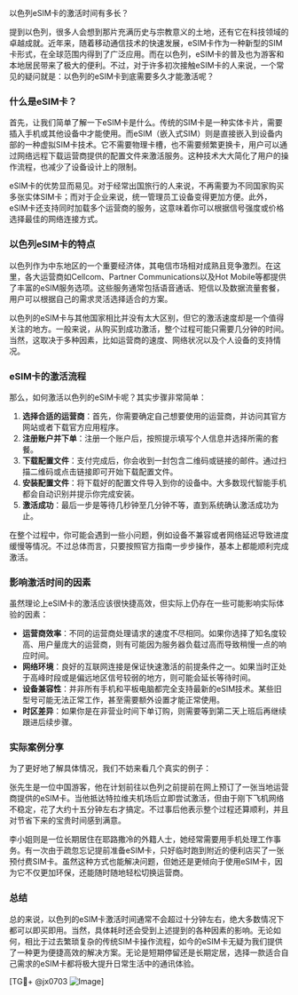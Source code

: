 以色列eSIM卡的激活时间有多长？

提到以色列，很多人会想到那片充满历史与宗教意义的土地，还有它在科技领域的卓越成就。近年来，随着移动通信技术的快速发展，eSIM卡作为一种新型的SIM卡形式，在全球范围内得到了广泛应用。而在以色列，eSIM卡的普及也为游客和本地居民带来了极大的便利。不过，对于许多初次接触eSIM卡的人来说，一个常见的疑问就是：以色列的eSIM卡到底需要多久才能激活呢？

### 什么是eSIM卡？

首先，让我们简单了解一下eSIM卡是什么。传统的SIM卡是一种实体卡片，需要插入手机或其他设备中才能使用。而eSIM（嵌入式SIM）则是直接嵌入到设备内部的一种虚拟SIM卡技术。它不需要物理卡槽，也不需要频繁更换卡，用户可以通过网络远程下载运营商提供的配置文件来激活服务。这种技术大大简化了用户的操作流程，也减少了设备设计上的限制。

eSIM卡的优势显而易见。对于经常出国旅行的人来说，不再需要为不同国家购买多张实体SIM卡；而对于企业来说，统一管理员工设备变得更加方便。此外，eSIM卡还支持同时加载多个运营商的服务，这意味着你可以根据信号强度或价格选择最佳的网络连接方式。

### 以色列eSIM卡的特点

以色列作为中东地区的一个重要经济体，其电信市场相对成熟且竞争激烈。在这里，各大运营商如Cellcom、Partner Communications以及Hot Mobile等都提供了丰富的eSIM服务选项。这些服务通常包括语音通话、短信以及数据流量套餐，用户可以根据自己的需求灵活选择适合的方案。

以色列的eSIM卡与其他国家相比并没有太大区别，但它的激活速度却是一个值得关注的地方。一般来说，从购买到成功激活，整个过程可能只需要几分钟的时间。当然，这取决于多种因素，比如运营商的速度、网络状况以及个人设备的支持情况。

### eSIM卡的激活流程

那么，如何激活以色列的eSIM卡呢？其实步骤非常简单：

1. **选择合适的运营商**：首先，你需要确定自己想要使用的运营商，并访问其官方网站或者下载官方应用程序。
2. **注册账户并下单**：注册一个账户后，按照提示填写个人信息并选择所需的套餐。
3. **下载配置文件**：支付完成后，你会收到一封包含二维码或链接的邮件。通过扫描二维码或点击链接即可开始下载配置文件。
4. **安装配置文件**：将下载好的配置文件导入到你的设备中。大多数现代智能手机都会自动识别并提示你完成安装。
5. **激活成功**：最后一步是等待几秒钟至几分钟不等，直到系统确认激活成功为止。

在整个过程中，你可能会遇到一些小问题，例如设备不兼容或者网络延迟导致进度缓慢等情况。不过总体而言，只要按照官方指南一步步操作，基本上都能顺利完成激活。

### 影响激活时间的因素

虽然理论上eSIM卡的激活应该很快捷高效，但实际上仍存在一些可能影响实际体验的因素：

- **运营商效率**：不同的运营商处理请求的速度不尽相同。如果你选择了知名度较高、用户量庞大的运营商，则有可能因为服务器负载过高而导致稍慢一点的响应时间。
- **网络环境**：良好的互联网连接是保证快速激活的前提条件之一。如果当时正处于高峰时段或是偏远地区信号较弱的地方，则可能会延长等待时间。
- **设备兼容性**：并非所有手机和平板电脑都完全支持最新的eSIM技术。某些旧型号可能无法正常工作，甚至需要额外设置才能正常使用。
- **时区差异**：如果你是在非营业时间下单订购，则需要等到第二天上班后再继续跟进后续步骤。

### 实际案例分享

为了更好地了解具体情况，我们不妨来看几个真实的例子：

张先生是一位中国游客，他在计划前往以色列之前提前在网上预订了一张当地运营商提供的eSIM卡。当他抵达特拉维夫机场后立即尝试激活，但由于刚下飞机网络不稳定，花了大约十五分钟左右才搞定。不过事后他表示整个过程还算顺利，并且对节省下来的宝贵时间感到满意。

李小姐则是一位长期居住在耶路撒冷的外籍人士，她经常需要用手机处理工作事务。有一次由于疏忽忘记提前准备eSIM卡，只好临时跑到附近的便利店买了一张预付费SIM卡。虽然这种方式也能解决问题，但她还是更倾向于使用eSIM卡，因为它不仅更加环保，还能随时随地轻松切换运营商。

### 总结

总的来说，以色列的eSIM卡激活时间通常不会超过十分钟左右，绝大多数情况下都可以即买即用。当然，具体耗时还会受到上述提到的各种因素的影响。无论如何，相比于过去繁琐复杂的传统SIM卡操作流程，如今的eSIM卡无疑为我们提供了一种更为便捷高效的解决方案。无论是短期停留还是长期定居，选择一款适合自己需求的eSIM卡都将极大提升日常生活中的通讯体验。

[TG💪+ @jx0703 ![Image](https://github.com/user-attachments/assets/dbca1d08-cadb-493c-b0ec-ad6f7a83f270)]